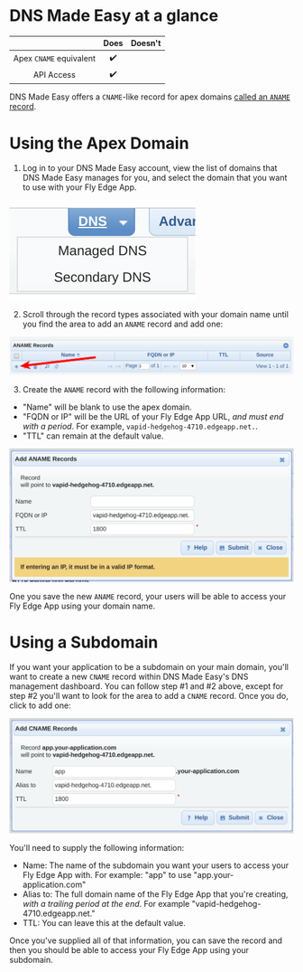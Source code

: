 # DNS Made Easy at a glance

 |   | Does | Doesn't |
 | :---: | :---: | :---: |
 | Apex `CNAME` equivalent | :heavy_check_mark: | |
 | API Access | :heavy_check_mark:| |

DNS Made Easy offers a `CNAME`-like record for apex domains [called an `ANAME` record](https://dnsmadeeasy.com/services/anamerecords/).

# Using the Apex Domain

1. Log in to your DNS Made Easy account, view the list of domains that DNS Made Easy manages for you, and select the domain that you want to use with your Fly Edge App.

![DNS Made Easy - Manage DNS Records for your Domain](./screenshots/dnsmadeeasy/dnsmadeeasy-managed-dns.png "DNS Made Easy - Manage DNS Records for your Domain")

2. Scroll through the record types associated with your domain name until you find the area to add an `ANAME` record and add one:

![DNS Made Easy - Find your list of ANAME records](./screenshots/dnsmadeeasy/dnsmadeeasy-aname-records-list.png "DNS Made Easy - Find your list of ANAME records")

3. Create the `ANAME` record with the following information:

- "Name" will be blank to use the apex domain.
- "FQDN or IP" will be the URL of your Fly Edge App URL, _and must end with a period_. For example, `vapid-hedgehog-4710.edgeapp.net.`.
- "TTL" can remain at the default value.

![DNS Made Easy - Add an ANAME record](./screenshots/dnsmadeeasy/dnsmadeeasy-add-aname-record.png "DNS Made Easy - Add an ANAME record")

One you save the new `ANAME` record, your users will be able to access your Fly Edge App using your domain name.


# Using a Subdomain

If you want your application to be a subdomain on your main domain, you'll want to create a new `CNAME` record within DNS Made Easy's DNS management dashboard. You can follow step #1 and #2 above, except for step #2 you'll want to look for the area to add a `CNAME` record. Once you do, click to add one:

![DNS Made Easy - Add a CNAME record.](./screenshots/dnsmadeeasy/dnsmadeeasy-add-cname.png "DNS Made Easy - Add a CNAME record.")

You'll need to supply the following information:
- Name: The name of the subdomain you want your users to access your Fly Edge App with. For example: "app" to use "app.your-application.com"
- Alias to: The full domain name of the Fly Edge App that you're creating, _with a trailing period at the end_. For example "vapid-hedgehog-4710.edgeapp.net."
- TTL: You can leave this at the default value.

Once you've supplied all of that information, you can save the record and then you should be able to access your Fly Edge App using your subdomain.